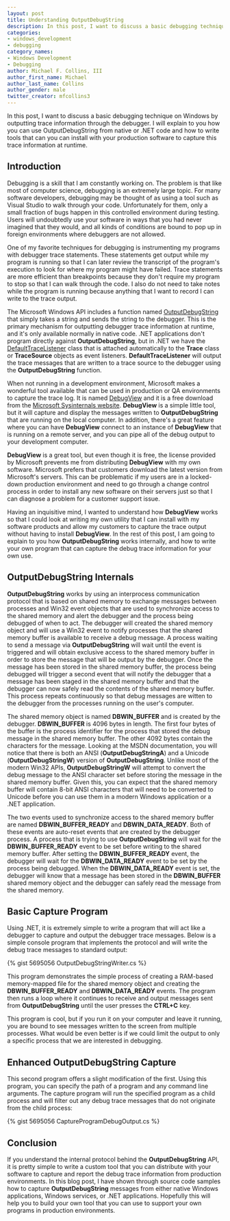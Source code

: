 ```yaml
---
layout: post
title: Understanding OutputDebugString
description: In this post, I want to discuss a basic debugging technique on Windows by outputting trace information through the debugger. I will explain to you how you can use OutputDebugString from native or .NET code and how to write tools that can you can install with your production software to capture this trace information at runtime.
categories:
- windows_development
- debugging
category_names:
- Windows Development
- Debugging
author: Michael F. Collins, III
author_first_name: Michael
author_last_name: Collins
author_gender: male
twitter_creator: mfcollins3
---
```

In this post, I want to discuss a basic debugging technique on Windows by outputting trace information through the debugger. I will explain to you how you can use OutputDebugString from native or .NET code and how to write tools that can you can install with your production software to capture this trace information at runtime.

<!--more-->

Introduction
------------
Debugging is a skill that I am constantly working on. The problem is that like most of computer science, debugging is an extremely large topic. For many software developers, debugging may be thought of as using a tool such as Visual Studio to walk through your code. Unfortunately for them, only a small fraction of bugs happen in this controlled environment during testing. Users will undoubtedly use your software in ways that you had never imagined that they would, and all kinds of conditions are bound to pop up in foreign environments where debuggers are not allowed.

One of my favorite techniques for debugging is instrumenting my programs with debugger trace statements. These statements get output while my program is running so that I can later review the transcript of the program's execution to look for where my program might have failed. Trace statements are more efficient than breakpoints because they don't require my program to stop so that I can walk through the code. I also do not need to take notes while the program is running because anything that I want to record I can write to the trace output.

The Microsoft Windows API includes a function named [OutputDebugString](http://bit.ly/KEQNZh) that simply takes a string and sends the string to the debugger. This is the primary mechanism for outputting debugger trace information at runtime, and it's only available normally in native code. .NET applications don't program directly against **OutputDebugString**, but in .NET we have the [DefaultTraceListener](http://msdn.microsoft.com/en-us/library/system.diagnostics.defaulttracelistener.aspx) class that is attached automatically to the **Trace** class or **TraceSource** objects as event listeners. **DefaultTraceListener** will output the trace messages that are written to a trace source to the debugger using the **OutputDebugString** function.

When not running in a development environment, Microsoft makes a wonderful tool available that can be used in production or QA environments to capture the trace log. It is named [DebugView](http://technet.microsoft.com/en-us/sysinternals/bb896647) and it is a free download from the [Microsoft Sysinternals website](http://technet.microsoft.com/en-us/sysinternals). **DebugView** is a simple little tool, but it will capture and display the messages written to **OutputDebugString** that are running on the local computer. In addition, there's a great feature where you can have **DebugView** connect to an instance of **DebugView** that is running on a remote server, and you can pipe all of the debug output to your development computer.

**DebugView** is a great tool, but even though it is free, the license provided by Microsoft prevents me from distributing **DebugView** with my own software. Microsoft prefers that customers download the latest version from Microsoft's servers. This can be problematic if my users are in a locked-down production environment and need to go through a change control process in order to install any new software on their servers just so that I can diagnose a problem for a customer support issue.

Having an inquisitive mind, I wanted to understand how **DebugView** works so that I could look at writing my own utility that I can install with my software products and allow my customers to capture the trace output without having to install **DebugView**. In the rest of this post, I am going to explain to you how **OutputDebugString** works internally, and how to write your own program that can capture the debug trace information for your own use.

OutputDebugString Internals
---------------------------
**OutputDebugString** works by using an interprocess communication protocol that is based on shared memory to exchange messages between processes and Win32 event objects that are used to synchronize access to the shared memory and alert the debugger and the process being debugged of when to act. The debugger will created the shared memory object and will use a Win32 event to notify processes that the shared memory buffer is available to receive a debug message. A process waiting to send a message via **OutputDebugString** will wait until the event is triggered and will obtain exclusive access to the shared memory buffer in order to store the message that will be output by the debugger. Once the message has been stored in the shared memory buffer, the process being debugged will trigger a second event that will notify the debugger that a message has been staged in the shared memory buffer and that the debugger can now safely read the contents of the shared memory buffer. This process repeats continuously so that debug messages are witten to the debugger from the processes running on the user's computer.

The shared memory object is named **DBWIN_BUFFER** and is created by the debugger. **DBWIN_BUFFER** is 4096 bytes in length. The first four bytes of the buffer is the process identifier for the process that stored the debug message in the shared memory buffer. The other 4092 bytes contain the characters for the message. Looking at the MSDN documentation, you will notice that there is both an ANSI (**OutputDebugStringA**) and a Unicode (**OutputDebugStringW**) version of **OutputDebugString**. Unlike most of the modern Win32 APIs, **OutputDebugStringW** will attempt to convert the debug message to the ANSI character set before storing the message in the shared memory buffer. Given this, you can expect that the shared memory buffer will contain 8-bit ANSI characters that will need to be converted to Unicode before you can use them in a modern Windows application or a .NET application.

The two events used to synchronize access to the shared memory buffer are named **DBWIN_BUFFER_READY** and **DBWIN_DATA_READY**. Both of these events are auto-reset events that are created by the debugger process. A process that is trying to use **OutputDebugString** will wait for the **DBWIN_BUFFER_READY** event to be set before writing to the shared memory buffer. After setting the **DBWIN_BUFFER_READY** event, the debugger will wait for the **DBWIN_DATA_READY** event to be set by the process being debugged. When the **DBWIN_DATA_READY** event is set, the debugger will know that a message has been stored in the **DBWIN_BUFFER** shared memory object and the debugger can safely read the message from the shared memory.

Basic Capture Program
---------------------
Using .NET, it is extremely simple to write a program that will act like a debugger to capture and output the debugger trace messages. Below is a simple console program that implements the protocol and will write the debug trace messages to standard output:

{% gist 5695056 OutputDebugStringWriter.cs %}

This program demonstrates the simple process of creating a RAM-based memory-mapped file for the shared memory object and creating the **DBWIN_BUFFER_READY** and **DBWIN_DATA_READY** events. The program then runs a loop where it continues to receive and output messages sent from **OutputDebugString** until the user presses the **CTRL+C** key.

This program is cool, but if you run it on your computer and leave it running, you are bound to see messages written to the screen from multiple processes. What would be even better is if we could limit the output to only a specific process that we are interested in debugging.

Enhanced OutputDebugString Capture
----------------------------------
This second program offers a slight modification of the first. Using this program, you can specify the path of a program and any command line arguments. The capture program will run the specified program as a child process and will filter out any debug trace messages that do not originate from the child process:

{% gist 5695056 CaptureProgramDebugOutput.cs %}

Conclusion
----------
If you understand the internal protocol behind the **OutputDebugString** API, it is pretty simple to write a custom tool that you can distribute with your software to capture and report the debug trace information from production environments. In this blog post, I have shown through source code samples how to capture **OutputDebugString** messages from either native Windows applications, Windows services, or .NET applications. Hopefully this will help you to build your own tool that you can use to support your own programs in production environments.
